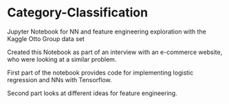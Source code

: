 # Category-Classification
Jupyter Notebook for NN and feature engineering exploration with the Kaggle Otto Group data set

Created this Notebook as part of an interview with an e-commerce website, who were looking at a similar problem.

First part of the notebook provides code for implementing logistic regression and NNs with Tensorflow.

Second part looks at different ideas for feature engineering.
